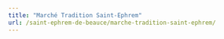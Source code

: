 ```yaml
---
title: "Marché Tradition Saint-Ephrem"
url: /saint-ephrem-de-beauce/marche-tradition-saint-ephrem/
---
```

